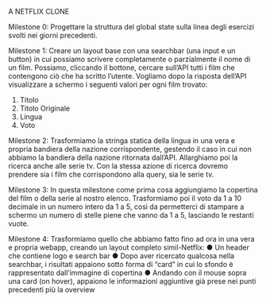 A NETFLIX CLONE

Milestone 0:
Progettare la struttura del global state sulla linea degli esercizi svolti nei giorni
precedenti.


Milestone 1:
Creare un layout base con una searchbar (una input e un button) in cui possiamo
scrivere completamente o parzialmente il nome di un film. Possiamo, cliccando il
bottone, cercare sull’API tutti i film che contengono ciò che ha scritto l’utente.
Vogliamo dopo la risposta dell’API visualizzare a schermo i seguenti valori per ogni
film trovato:
1. Titolo
2. Titolo Originale
3. Lingua
4. Voto


Milestone 2:
Trasformiamo la stringa statica della lingua in una vera e propria bandiera della
nazione corrispondente, gestendo il caso in cui non abbiamo la bandiera della
nazione ritornata dall’API.
Allarghiamo poi la ricerca anche alle serie tv. Con la stessa azione di ricerca
dovremo prendere sia i film che corrispondono alla query, sia le serie tv.


Milestone 3:
In questa milestone come prima cosa aggiungiamo la copertina del film o della serie
al nostro elenco.
Trasformiamo poi il voto da 1 a 10 decimale in un numero intero da 1 a 5, così da
permetterci di stampare a schermo un numero di stelle piene che vanno da 1 a 5,
lasciando le restanti vuote.

Milestone 4:
Trasformiamo quello che abbiamo fatto fino ad ora in una vera e propria webapp,
creando un layout completo simil-Netflix:
● Un header che contiene logo e search bar
● Dopo aver ricercato qualcosa nella searchbar, i risultati appaiono sotto forma
di “card” in cui lo sfondo è rappresentato dall’immagine di copertina
● Andando con il mouse sopra una card (on hover), appaiono le informazioni
aggiuntive già prese nei punti precedenti più la overview
